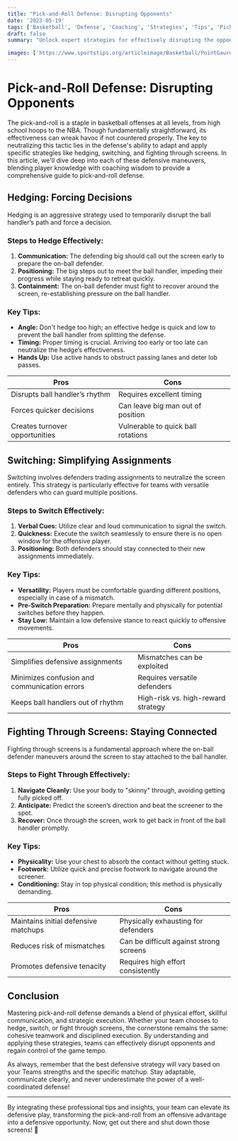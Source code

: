 ```yaml
---
title: "Pick-and-Roll Defense: Disrupting Opponents"
date: '2023-05-19'
tags: ['Basketball', 'Defense', 'Coaching', 'Strategies', 'Tips', 'Pick-and-Roll', 'Team Play', 'NBA', 'Skills']
draft: false
summary: "Unlock expert strategies for effectively disrupting the opponents' pick-and-roll offense. Learn the intricacies of hedging, switching, and fighting through screens with insights from professional players and coaches."

images: ['https://www.sportstips.org/articleimage/Basketball/PointGaurd/pick_and_roll_defense_disrupting_opponents.webp']
---
```


# Pick-and-Roll Defense: Disrupting Opponents

The pick-and-roll is a staple in basketball offenses at all levels, from high school hoops to the NBA. Though fundamentally straightforward, its effectiveness can wreak havoc if not countered properly. The key to neutralizing this tactic lies in the defense's ability to adapt and apply specific strategies like hedging, switching, and fighting through screens. In this article, we'll dive deep into each of these defensive maneuvers, blending player knowledge with coaching wisdom to provide a comprehensive guide to pick-and-roll defense.

## Hedging: Forcing Decisions

Hedging is an aggressive strategy used to temporarily disrupt the ball handler’s path and force a decision.

### **Steps to Hedge Effectively:**
1. **Communication:** The defending big should call out the screen early to prepare the on-ball defender.
2. **Positioning:** The big steps out to meet the ball handler, impeding their progress while staying ready to retreat quickly.
3. **Containment:** The on-ball defender must fight to recover around the screen, re-establishing pressure on the ball handler.

### **Key Tips:**
- **Angle:** Don't hedge too high; an effective hedge is quick and low to prevent the ball handler from splitting the defense.
- **Timing:** Proper timing is crucial. Arriving too early or too late can neutralize the hedge’s effectiveness.
- **Hands Up:** Use active hands to obstruct passing lanes and deter lob passes.

| **Pros**                             | **Cons**                             |
|--------------------------------------|--------------------------------------|
| Disrupts ball handler’s rhythm       | Requires excellent timing            |
| Forces quicker decisions             | Can leave big man out of position    |
| Creates turnover opportunities       | Vulnerable to quick ball rotations   |

## Switching: Simplifying Assignments

Switching involves defenders trading assignments to neutralize the screen entirely. This strategy is particularly effective for teams with versatile defenders who can guard multiple positions.

### **Steps to Switch Effectively:**
1. **Verbal Cues:** Utilize clear and loud communication to signal the switch.
2. **Quickness:** Execute the switch seamlessly to ensure there is no open window for the offensive player.
3. **Positioning:** Both defenders should stay connected to their new assignments immediately. 

### **Key Tips:**
- **Versatility:** Players must be comfortable guarding different positions, especially in case of a mismatch.
- **Pre-Switch Preparation:** Prepare mentally and physically for potential switches before they happen.
- **Stay Low:** Maintain a low defensive stance to react quickly to offensive movements.

| **Pros**                              | **Cons**                              |
|---------------------------------------|---------------------------------------|
| Simplifies defensive assignments      | Mismatches can be exploited           |
| Minimizes confusion and communication errors | Requires versatile defenders      |
| Keeps ball handlers out of rhythm     | High-risk vs. high-reward strategy    |

## Fighting Through Screens: Staying Connected

Fighting through screens is a fundamental approach where the on-ball defender maneuvers around the screen to stay attached to the ball handler.

### **Steps to Fight Through Effectively:**
1. **Navigate Cleanly:** Use your body to "skinny" through, avoiding getting fully picked off.
2. **Anticipate:** Predict the screen’s direction and beat the screener to the spot.
3. **Recover:** Once through the screen, work to get back in front of the ball handler promptly.

### **Key Tips:**
- **Physicality:** Use your chest to absorb the contact without getting stuck.
- **Footwork:** Utilize quick and precise footwork to navigate around the screener.
- **Conditioning:** Stay in top physical condition; this method is physically demanding.

| **Pros**                             | **Cons**                             |
|--------------------------------------|--------------------------------------|
| Maintains initial defensive matchups | Physically exhausting for defenders  |
| Reduces risk of mismatches           | Can be difficult against strong screens |
| Promotes defensive tenacity          | Requires high effort consistently    |

## Conclusion

Mastering pick-and-roll defense demands a blend of physical effort, skillful communication, and strategic execution. Whether your team chooses to hedge, switch, or fight through screens, the cornerstone remains the same: cohesive teamwork and disciplined execution. By understanding and applying these strategies, teams can effectively disrupt opponents and regain control of the game tempo.

As always, remember that the best defensive strategy will vary based on your Teams strengths and the specific matchup. Stay adaptable, communicate clearly, and never underestimate the power of a well-coordinated defense!

---

By integrating these professional tips and insights, your team can elevate its defensive play, transforming the pick-and-roll from an offensive advantage into a defensive opportunity. Now, get out there and shut down those screens! 🏀